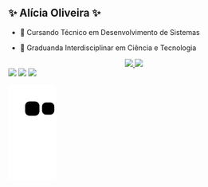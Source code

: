 ## ✨ Alícia Oliveira ✨


- 🔭 Cursando Técnico em Desenvolvimento de Sistemas 

- 🌱 Graduanda Interdisciplinar em Ciência e Tecnologia 

<div align="center">
  <a href="https://github.com/Alicia-so">
  <img height="150em" src="https://github-readme-stats.vercel.app/api?username=Alicia-so&show_icons=true&theme=dracula&include_all_commits=true&count_private=true"/>
  <img height="150em" src="https://github-readme-stats.vercel.app/api/top-langs/?username=Alicia-so&layout=compact&langs_count=7&theme=dracula"/>
</div>

 
<div> 
  <a href="https://www.instagram.com/alicias_o/" target="_blank"><img src="https://img.shields.io/badge/-Instagram-%23E4405F?style=for-the-badge&logo=instagram&logoColor=white" target="_blank"></a>
  <a href = "mailto:aliciaolvra@gmail.com"><img src="https://img.shields.io/badge/-Gmail-%23333?style=for-the-badge&logo=gmail&logoColor=white" target="_blank"></a>
  <a href="https://www.linkedin.com/in/aliciasso/" target="_blank"><img src="https://img.shields.io/badge/-LinkedIn-%230077B5?style=for-the-badge&logo=linkedin&logoColor=white" target="_blank"></a> 
 
  ![Snake animation](https://github.com/rafaballerini/rafaballerini/blob/output/github-contribution-grid-snake.svg)
 
</div>
